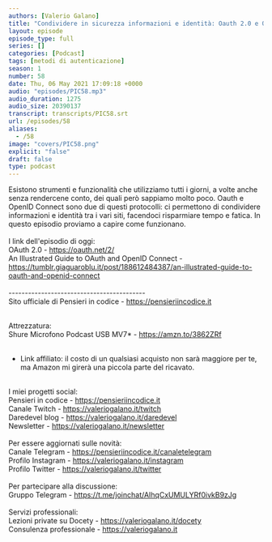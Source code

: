 ```yaml
---
authors: [Valerio Galano]
title: "Condividere in sicurezza informazioni e identità: Oauth 2.0 e OpenID Connect"
layout: episode
episode_type: full
series: []
categories: [Podcast]
tags: [metodi di autenticazione]
season: 1
number: 58
date: Thu, 06 May 2021 17:09:18 +0000
audio: "episodes/PIC58.mp3"
audio_duration: 1275
audio_size: 20390137
transcript: transcripts/PIC58.srt
url: /episodes/58
aliases: 
  - /58
image: "covers/PIC58.png"
explicit: "false"
draft: false
type: podcast
---
```

Esistono strumenti e funzionalità che utilizziamo tutti i giorni, a volte anche senza rendercene conto, dei quali però sappiamo molto poco. Oauth e OpenID Connect sono due di questi protocolli: ci permettono di condividere informazioni e identità tra i vari siti, facendoci risparmiare tempo e fatica. In questo episodio proviamo a capire come funzionano.<br />
<br />
I link dell'episodio di oggi: <br />
OAuth 2.0 - <a href="https://oauth.net/2/" rel="noopener">https://oauth.net/2/</a> <br />
An Illustrated Guide to OAuth and OpenID Connect - <a href="https://tumblr.giaguaroblu.it/post/188612484387/an-illustrated-guide-to-oauth-and-openid-connect" rel="noopener">https://tumblr.giaguaroblu.it/post/188612484387/an-illustrated-guide-to-oauth-and-openid-connect</a> <br />
<br />
------------------------------------------<br />
Sito ufficiale di Pensieri in codice - <a href="https://pensieriincodice.it" rel="noopener">https://pensieriincodice.it</a> <br />
<br />




Attrezzatura:<br />
Shure Microfono Podcast USB MV7* - <a href="https://amzn.to/3862ZRf" rel="noopener">https://amzn.to/3862ZRf</a>  <br />
<br />
* Link affiliato: il costo di un qualsiasi acquisto non sarà maggiore per te, ma Amazon mi girerà una piccola parte del ricavato. <br />
<br />
I miei progetti social:<br />
Pensieri in codice - <a href="https://pensieriincodice.it" rel="noopener">https://pensieriincodice.it</a> <br />
Canale Twitch - <a href="https://valeriogalano.it/twitch" rel="noopener">https://valeriogalano.it/twitch</a> <br />
Daredevel blog - <a href="https://valeriogalano.it/daredevel" rel="noopener">https://valeriogalano.it/daredevel</a> <br />
Newsletter - <a href="https://valeriogalano.it/newsletter" rel="noopener">https://valeriogalano.it/newsletter</a> <br />
<br />
Per essere aggiornati sulle novità:<br />
Canale Telegram - <a href="https://pensieriincodice.it/canaletelegram" rel="noopener">https://pensieriincodice.it/canaletelegram</a> <br />
Profilo Instagram - <a href="https://valeriogalano.it/instagram" rel="noopener">https://valeriogalano.it/instagram</a> <br />
Profilo Twitter - <a href="https://valeriogalano.it/twitter" rel="noopener">https://valeriogalano.it/twitter</a> <br />
<br />
Per partecipare alla discussione:<br />
Gruppo Telegram - <a href="https://t.me/joinchat/AIhqCxUMULYRf0ivkB9zJg" rel="noopener">https://t.me/joinchat/AIhqCxUMULYRf0ivkB9zJg</a> <br />
<br />
Servizi professionali:<br />
Lezioni private su Docety - <a href="https://valeriogalano.it/docety" rel="noopener">https://valeriogalano.it/docety</a> <br />
Consulenza professionale - <a href="https://valeriogalano.it" rel="noopener">https://valeriogalano.it</a> <br />
<br />






